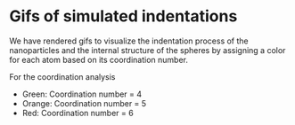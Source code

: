 # Gifs of simulated indentations

We have rendered gifs to visualize the indentation process of the 
nanoparticles and the internal structure of the spheres by assigning a 
color for each atom based on its coordination number.

For the coordination analysis

- Green: Coordination number = 4
- Orange: Coordination number = 5
- Red: Coordination number = 6